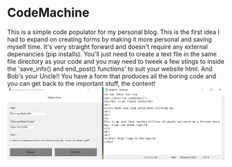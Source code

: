 # CodeMachine
This is a simple code populator for my personal blog. This is the first idea I had to expand on creating forms by making it more personal and saving myself time. It's very straight forward and doesn't require any external depenancies (pip installs). You'll just need to create a text file in the same file directory as your code and you may need to tweek a few stings to inside the 'save_info() and end_post() functions' to suit your website html. And Bob's your Uncle!! You have a form that produces all the boring code and you can get back to the important stuff, the content!
![What to expect](https://github.com/Robertsonstuff/CodeMachine/blob/main/CodeMachine.PNG)

